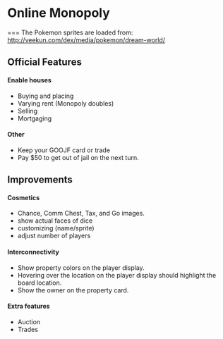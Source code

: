 # Online Monopoly
===
The Pokemon sprites are loaded from: http://veekun.com/dex/media/pokemon/dream-world/

## Official Features
#### Enable houses
* Buying and placing
* Varying rent (Monopoly doubles)
* Selling
* Mortgaging

#### Other
* Keep your GOOJF card or trade
* Pay $50 to get out of jail on the next turn.

## Improvements
#### Cosmetics
* Chance, Comm Chest, Tax, and Go images.
* show actual faces of dice
* customizing (name/sprite)
* adjust number of players

#### Interconnectivity
* Show property colors on the player display.
* Hovering over the location on the player display should highlight the board location.
* Show the owner on the property card.

#### Extra features
* Auction
* Trades
